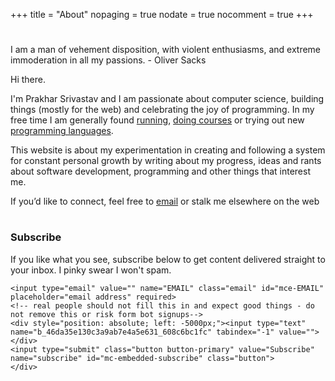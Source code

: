 +++
title = "About"
nopaging = true
nodate = true
nocomment = true
+++

<div class="custom-quote">
  <h1 class="icon-quote-left"></i></h1>
  <p>I am a man of vehement disposition, with violent enthusiasms, and extreme immoderation in all my passions. <span class="author"> - Oliver Sacks</span>
  </p>
</div>

Hi there.

I'm Prakhar Srivastav and I am passionate about computer science, building things (mostly for the web) and celebrating the joy of programming. In my free time I am generally found [running](http://www.strava.com/athletes/10955633), [doing courses](https://www.class-central.com/@prakhar) or trying out new [programming languages](https://github.com/search?q=user%3Aprakhar1989+).

This website is about my experimentation in creating and following a system for constant personal growth by writing about my progress, ideas and rants about software development, programming and other things that interest me.

<p>If you’d like to connect, feel free to <a href="mailto:prakhar@prakhar.me">email</a> or stalk me elsewhere on the web
<h1 class="social-me">
  <a title="Github" href="http://github.com/nishanttotla"><i class="icon-github-circled"></i></a>
  <a title="Hacker News" href="https://www.facebook.com/nishanttotla"><i class="icon-facebook-squared"></i></a>
  <a title="Twitter" href="https://twitter.com/nishanttotla"><i class="icon-twitter"></i></a>
  <a title="LinkedIn" href="https://www.linkedin.com/in/nishanttotla"><i class="icon-linkedin"></i></a>
</h1></p>

### Subscribe

If you like what you see, subscribe below to get content delivered straight to your inbox. I pinky swear I won't spam.

<div id="mc_embed_signup">
<form action="//prakhar.us8.list-manage.com/subscribe/post?u=46da35e130c3a9ab7e4a5e631&amp;id=608c6bc1fc" method="post" id="mc-embedded-subscribe-form" name="mc-embedded-subscribe-form" class="validate" target="_blank" novalidate>
    <div id="mc_embed_signup_scroll">

	<input type="email" value="" name="EMAIL" class="email" id="mce-EMAIL" placeholder="email address" required>
    <!-- real people should not fill this in and expect good things - do not remove this or risk form bot signups-->
    <div style="position: absolute; left: -5000px;"><input type="text" name="b_46da35e130c3a9ab7e4a5e631_608c6bc1fc" tabindex="-1" value=""></div>
    <input type="submit" class="button button-primary" value="Subscribe" name="subscribe" id="mc-embedded-subscribe" class="button">
    </div>
</form>
</div>

<!--End mc_embed_signup-->
